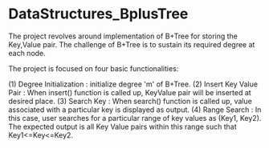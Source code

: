 # DataStructures_BplusTree
The project revolves around implementation of B+Tree for storing the Key,Value pair. The challenge of B+Tree is to sustain its required degree at each node.

The project is focused on four basic functionalities:

(1) Degree Initialization : initialize degree 'm' of B+Tree.
(2) Insert Key Value Pair : When insert() function is called up, KeyValue pair will be inserted at desired place.
(3) Search Key : When search() function is called up, value associated with a particular key is displayed as output.
(4) Range Search : In this case, user searches for a particular range of key values as (Key1, Key2). The expected output is all Key Value     pairs within this range such that Key1<=Key<=Key2.
